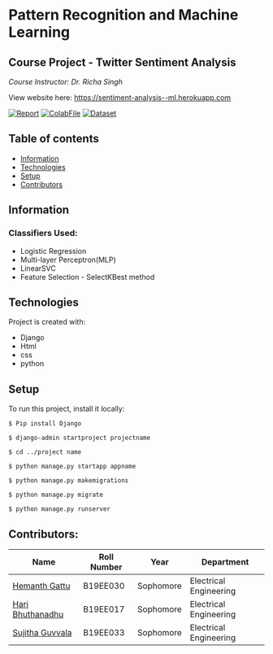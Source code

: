 # Pattern Recognition and Machine Learning 
## Course Project - Twitter Sentiment Analysis

_Course Instructor: Dr. Richa Singh_

View website here: https://sentiment-analysis--ml.herokuapp.com

[![Report](https://img.shields.io/badge/Report-Pdf-blue)](https://sentiment-analysis--ml.herokuapp.com/static/Project_Report.pdf)
[![ColabFile](https://img.shields.io/badge/ColabFile-.ipynb-orange)](https://colab.research.google.com/drive/1QKUP7_YbYuFVHyzkoP5gLXBs1WFucWIu)
[![Dataset](https://img.shields.io/badge/Dataset-.csv-yellowgreen)](https://drive.google.com/file/d/1VVUGLlh_DWzhibH65Lg1PieTAszLn50n/view)

## Table of contents
* [Information](#Information)
* [Technologies](#technologies)
* [Setup](#setup)
* [Contributors](#Contributors)

## Information

### Classifiers Used: 
* Logistic Regression
* Multi-layer Perceptron(MLP) 
* LinearSVC
* Feature Selection -  SelectKBest method

## Technologies
Project is created with:
* Django 
* Html
* css
* python

## Setup
To run this project, install it locally:

```
$ Pip install Django

$ django-admin startproject projectname

$ cd ../project name

$ python manage.py startapp appname

$ python manage.py makemigrations

$ python manage.py migrate

$ python manage.py runserver

```

## Contributors:

| Name                                            | Roll Number | Year      | Department             |
| ----------------------------------------------- | ----------- | --------- | ---------------------- |
| [Hemanth Gattu](https://github.com/Hemanth-Gattu)    | B19EE030    | Sophomore | Electrical Engineering |
| [Hari Bhuthanadhu](https://github.com/haribhutanadhu) | B19EE017   | Sophomore | Electrical Engineering |
| [Sujitha Guvvala](https://github.com/SujithaGuvvala) | B19EE033   | Sophomore | Electrical Engineering |


